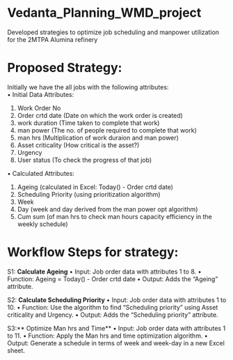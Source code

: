 # Vedanta_Planning_WMD_project
Developed strategies to optimize job scheduling and manpower utilization for the 2MTPA Alumina refinery

# Proposed Strategy:

Initially we have the all jobs with the following attributes:</br>
• Initial Data Attributes:
1. Work Order No
2. Order crtd date (Date on which the work order is created)
3. work duration (Time taken to complete that work)
4. man power (The no. of people required to complete that work)
5. man hrs (Multiplication of work duraion and man power)
6. Asset criticality (How critical is the asset?)
7. Urgency
8. User status (To check the progress of that job)
   
• Calculated Attributes:
1. Ageing (calculated in Excel: Today() - Order crtd date)
2. Scheduling Priority (using prioritization algorithm)
3. Week
4. Day (week and day derived from the man power opt algorithm)
5. Cum sum (of man hrs to check man hours capacity efficiency in
the weekly schedule)


# Workflow Steps for strategy:
S1: **Calculate Ageing**
• Input: Job order data with attributes 1 to 8.
• Function: Ageing = Today() - Order crtd date
• Output: Adds the “Ageing” attribute.

S2: **Calculate Scheduling Priority**
• Input: Job order data with attributes 1 to 10.
• Function: Use the algorithm to find “Scheduling priority” using Asset criticality and Urgency.
• Output: Adds the “Scheduling priority” attribute.

S3:** Optimize Man hrs and Time**
• Input: Job order data with attributes 1 to 11.
• Function: Apply the Man hrs and time optimization algorithm.
• Output: Generate a schedule in terms of week and week-day in a new
Excel sheet.

